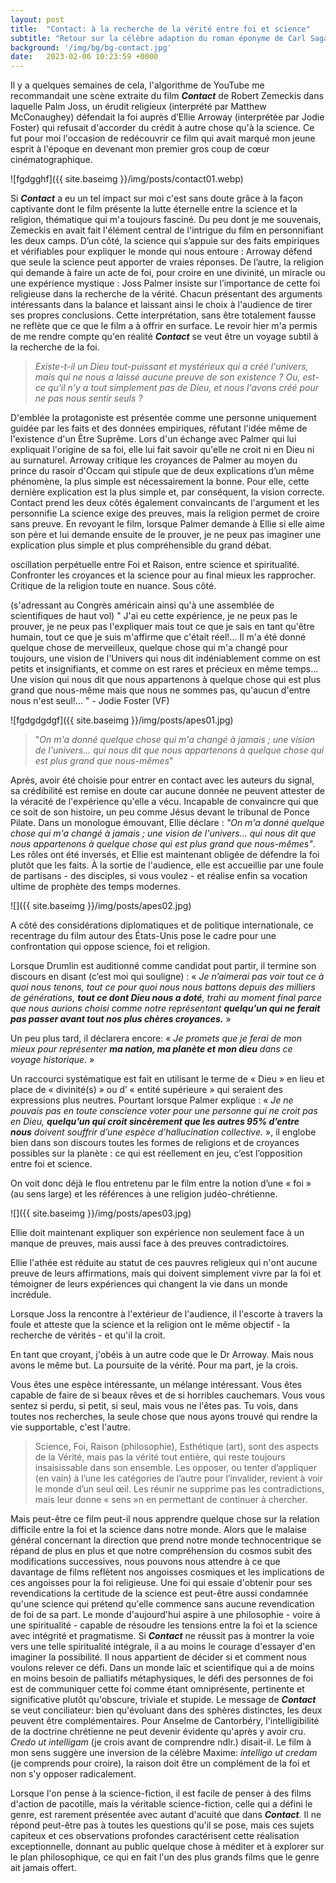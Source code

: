 ```yaml
---
layout: post
title:  "Contact: à la recherche de la vérité entre foi et science"
subtitle: "Retour sur la célèbre adaption du roman éponyme de Carl Sagan où s'entremèlent"
background: '/img/bg/bg-contact.jpg'
date:   2023-02-06 10:23:59 +0000
---
```


Il y a quelques semaines de cela, l'algorithme de YouTube me recommandait une scène extraite du film ***Contact*** de Robert Zemeckis dans laquelle Palm Joss, un érudit religieux (interprété par Matthew McConaughey) défendait la foi auprès d’Ellie Arroway (interprétée par Jodie Foster) qui refusait d'accorder du crédit à autre chose qu'à la science. Ce fut pour moi l'occasion de redécouvrir ce film qui avait marqué mon jeune esprit à l'époque en devenant mon premier gros coup de cœur cinématographique.

![fgdgghf]({{ site.baseimg }}/img/posts/contact01.webp)

Si ***Contact*** a eu un tel impact sur moi c'est sans doute grâce à la façon captivante dont le film présente la lutte éternelle entre la science et la religion, thématique qui m'a toujours fasciné. Du peu dont je me souvenais, Zemeckis en avait fait l'élément central de l'intrigue du film en personnifiant les deux camps. D’un côté, la science qui s’appuie sur des faits empiriques et vérifiables pour expliquer le monde qui nous entoure : Arroway défend que seule la science peut apporter de vraies réponses. De l’autre, la religion qui demande à faire un acte de foi, pour croire en une divinité, un miracle ou une expérience mystique :  Joss Palmer insiste sur l’importance de cette foi religieuse dans la recherche de la vérité. Chacun présentant des arguments intéressants dans la balance et laissant ainsi le choix à l'audience de tirer ses propres conclusions. Cette interprétation, sans être totalement fausse ne reflète que ce que le film a à offrir en surface. Le revoir hier m'a permis de me rendre compte qu'en réalité ***Contact*** se veut être un voyage subtil à la recherche de la foi.

> *Existe-t-il un Dieu tout-puissant et mystérieux qui a créé l'univers, mais qui ne nous a laissé aucune preuve de son existence ? Ou, est-ce qu'il n'y a tout simplement pas de Dieu, et nous l'avons créé pour ne pas nous sentir seuls ?*

D'emblée la protagoniste est présentée comme une personne uniquement guidée par les faits et des données empiriques, réfutant l'idée même de l'existence d'un Être Suprême. Lors d'un échange avec Palmer qui lui expliquait l'origine de sa foi, elle lui fait savoir qu'elle ne croit ni en Dieu ni au surnaturel. Arroway critique les croyances de Palmer au moyen du prince du rasoir d'Occam qui stipule que de deux explications d’un même phénomène, la plus simple est nécessairement la bonne. Pour elle, cette dernière explication est la plus simple et, par conséquent, la vision correcte.
Contact prend les deux côtés également convaincants de l'argument et les personnifie  La science exige des preuves, mais la religion permet de croire sans preuve. En revoyant le film, lorsque Palmer demande à Ellie si elle aime son père et lui demande ensuite de le prouver, je ne peux pas imaginer une explication plus simple et plus compréhensible du grand débat.

  

oscillation perpétuelle entre Foi et Raison, entre science et spiritualité. Confronter les croyances et la science pour au final mieux les rapprocher. Critique de la religion toute en nuance. Sous côté.

(s'adressant au Congrès américain ainsi qu'à une assemblée de scientifiques de haut vol) " J'ai eu cette expérience, je ne peux pas le prouver, je ne peux pas l'expliquer mais tout ce que je sais en tant qu'être humain, tout ce que je suis m'affirme que c'était réel!... Il m'a été donné quelque chose de merveilleux, quelque chose qui m'a changé pour toujours, une vision de l'Univers qui nous dit indéniablement comme on est petits et insignifiants, et comme on est rares et précieux en même temps... Une vision qui nous dit que nous appartenons à quelque chose qui est plus grand que nous-même mais que nous ne sommes pas, qu'aucun d'entre nous n'est seul!... " - Jodie Foster (VF)

  
  

![fgdgdgdgf]({{ site.baseimg }}/img/posts/apes01.jpg)

  

>"*On m'a donné quelque chose qui m'a changé à jamais ; une vision de l'univers... qui nous dit que nous appartenons à quelque chose qui est plus grand que nous-mêmes*"


Après, avoir été choisie pour entrer en contact avec les auteurs du signal, sa crédibilité est remise en doute car aucune donnée ne peuvent attester de la véracité de l'expérience qu'elle a vécu.
Incapable de convaincre qui que ce soit de son histoire, un peu comme Jésus devant le tribunal de Ponce Pilate. Dans un monologue émouvant, Ellie déclare : _"On m'a donné quelque chose qui m'a changé à jamais ; une vision de l'univers... qui nous dit que nous appartenons à quelque chose qui est plus grand que nous-mêmes"_. Les rôles ont été inversés, et Ellie est maintenant obligée de défendre la foi plutôt que les faits. À la sortie de l'audience, elle est accueillie par une foule de partisans - des disciples, si vous voulez - et réalise enfin sa vocation ultime de prophète des temps modernes.


  

![]({{ site.baseimg }}/img/posts/apes02.jpg)

  
  

A côté des considérations diplomatiques et de politique internationale, ce recentrage du film autour des États-Unis pose le cadre pour une confrontation qui oppose science, foi et religion. 

Lorsque Drumlin est auditionné comme candidat pout partir, il termine son discours en disant (c’est moi qui souligne) : « _Je n’aimerai pas voir tout ce à quoi nous tenons, tout ce pour quoi nous nous battons depuis des milliers de générations, **tout ce dont Dieu nous a doté**, trahi au moment final parce que nous aurions choisi comme notre représentant **quelqu’un qui ne ferait pas passer avant tout nos plus chères croyances.**_ »

Un peu plus tard, il déclarera encore: « _Je promets que je ferai de mon mieux pour représenter **ma nation, ma planète et** **mon dieu** dans ce voyage historique._ »

Un raccourci systématique est fait en utilisant le terme de « Dieu » en lieu et place de « divinité(s) » ou d’ « entité supérieure » qui seraient des expressions plus neutres. Pourtant lorsque Palmer explique : « _Je ne pouvais pas en toute conscience voter pour une personne qui ne croit pas en Dieu, **quelqu’un qui croit sincèrement que les autres 95% d’entre nous** doivent souffrir d’une espèce d’hallucination collective._ », il englobe bien dans son discours toutes les formes de religions et de croyances possibles sur la planète : ce qui est réellement en jeu, c’est l’opposition entre foi et science.

On voit donc déjà le flou entretenu par le film entre la notion d’une « foi » (au sens large) et les références à une religion judéo-chrétienne.

  
  

![]({{ site.baseimg }}/img/posts/apes03.jpg)

  
  

Ellie doit maintenant expliquer son expérience non seulement face à un manque de preuves, mais aussi face à des preuves contradictoires.

Ellie l'athée est réduite au statut de ces pauvres religieux qui n'ont aucune preuve de leurs affirmations, mais qui doivent simplement vivre par la foi et témoigner de leurs expériences qui changent la vie dans un monde incrédule.

  

Lorsque Joss la rencontre à l'extérieur de l'audience, il l'escorte à travers la foule et atteste que la science et la religion ont le même objectif - la recherche de vérités - et qu'il la croit.

  

En tant que croyant, j'obéis à un autre code que le Dr Arroway. Mais nous avons le même but. La poursuite de la vérité. Pour ma part, je la crois.

  
  

Vous êtes une espèce intéressante, un mélange intéressant. Vous êtes capable de faire de si beaux rêves et de si horribles cauchemars. Vous vous sentez si perdu, si petit, si seul, mais vous ne l'êtes pas. Tu vois, dans toutes nos recherches, la seule chose que nous ayons trouvé qui rendre la vie supportable, c'est l'autre.

> Science, Foi, Raison (philosophie), Esthétique (art), sont des aspects de la Vérité, mais pas la vérité tout entière, qui reste toujours insaisissable dans son ensemble. Les opposer, ou tenter d’appliquer (en vain) à l’une les catégories de l’autre pour l’invalider, revient à voir le monde d’un seul œil. Les réunir ne supprime pas les contradictions, mais leur donne « sens »n en permettant de continuer à chercher.

Mais peut-être ce film peut-il nous apprendre quelque chose sur la relation difficile entre la foi et la science dans notre monde. Alors que le malaise général concernant la direction que prend notre monde technocentrique se répand de plus en plus et que notre compréhension du cosmos subit des modifications successives, nous pouvons nous attendre à ce que davantage de films reflètent nos angoisses cosmiques et les implications de ces angoisses pour la foi religieuse. Une foi qui essaie d'obtenir pour ses revendications la certitude de la science est peut-être aussi condamnée qu'une science qui prétend qu'elle commence sans aucune revendication de foi de sa part. Le monde d'aujourd'hui aspire à une philosophie - voire à une spiritualité - capable de résoudre les tensions entre la foi et la science avec intégrité et pragmatisme. Si ***Contact*** ne réussit pas à montrer la voie vers une telle spiritualité intégrale, il a au moins le courage d'essayer d'en imaginer la possibilité. Il nous appartient de décider si et comment nous voulons relever ce défi. Dans un monde laïc et scientifique qui a de moins en moins besoin de palliatifs métaphysiques, le défi des personnes de foi est de communiquer cette foi comme étant omniprésente, pertinente et significative plutôt qu'obscure, triviale et stupide. Le message de ***Contact*** se veut conciliateur: bien qu'évoluant dans des sphères distinctes, les deux peuvent être complémentaires. Pour Anselme de Cantorbéry, l'intelligibilité de la doctrine chrétienne ne peut devenir évidente qu'après y avoir cru. _Credo ut intelligam_ (je crois avant de comprendre ndlr.) disait-il. 
Le film à mon sens suggère une inversion de la célèbre Maxime: _intelligo ut credam_ (je comprends pour croire), la raison doit être un complément de la foi et non s'y opposer radicalement.

Lorsque l'on pense à la science-fiction, il est facile de penser à des films d'action de pacotille, mais la véritable science-fiction, celle qui a défini le genre, est rarement présentée avec autant d'acuité que dans ***Contact***. Il ne répond peut-être pas à toutes les questions qu'il se pose, mais ces sujets capiteux et ces observations profondes caractérisent cette réalisation exceptionnelle, donnant au public quelque chose à méditer et à explorer sur le plan philosophique, ce qui en fait l'un des plus grands films que le genre ait jamais offert.